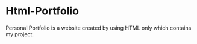 # Html-Portfolio
Personal Portfolio is a website created by using HTML only which contains my project.
